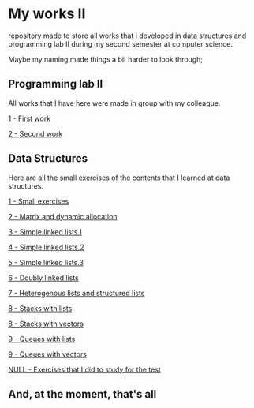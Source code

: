 # My works II

repository made to store all works that i developed in data structures and programming lab II during my second semester at computer science.

Maybe my naming made things a bit harder to look through;

## Programming lab II

All works that I have here were made in group with my colleague.

<p><a href="https://github.com/Mathbvb/Programming_lab_II/tree/main/Programming%20lab%20II/Hausaufgaben%201">1 - First work</a></p>
<p><a href="https://github.com/Mathbvb/Programming_lab_II/tree/main/Programming%20lab%20II/Hausaufgaben%202">2 - Second work</a></p>


## Data Structures

Here are all the small exercises of the contents that I learned at data structures.

<p><a href="https://github.com/Mathbvb/Programming_lab_II/tree/main/Data%20Sctructures/Schularbeit%201">1 - Small exercises</a></p>
<p><a href="https://github.com/Mathbvb/Programming_lab_II/tree/main/Data%20Sctructures/Schularbeit%202">2 - Matrix and dynamic allocation</a></p>
<p><a href="https://github.com/Mathbvb/Programming_lab_II/tree/main/Data%20Sctructures/Schularbeit%203">3 - Simple linked lists.1</a></p>
<p><a href="https://github.com/Mathbvb/Programming_lab_II/tree/main/Data%20Sctructures/Schularbeit%204">4 - Simple linked lists.2</a></p>
<p><a href="https://github.com/Mathbvb/Programming_lab_II/tree/main/Data%20Sctructures/Schularbeit%205">5 - Simple linked lists.3</a></p>
<p><a href="https://github.com/Mathbvb/Programming_lab_II/tree/main/Data%20Sctructures/Schularbeit%206">6 - Doubly linked lists</a></p>
<p><a href="https://github.com/Mathbvb/Programming_lab_II/tree/main/Data%20Sctructures/Schularbeit%207">7 - Heterogenous lists and structured lists</a></p>
<p><a href="https://github.com/Mathbvb/Programming_lab_II/tree/main/Data%20Sctructures/Schularbeit%208%20(Stack%20using%20lists)">8 - Stacks with lists</a></p>
<p><a href="https://github.com/Mathbvb/Programming_lab_II/tree/main/Data%20Sctructures/Schularbeit%208%20(Stack%20using%20vector)">8 - Stacks with vectors</a></p>
<p><a href="https://github.com/Mathbvb/Programming_lab_II/tree/main/Data%20Sctructures/Schularbeit%209%20(queues%20using%20lists)">9 - Queues with lists</a></p>
<p><a href="https://github.com/Mathbvb/Programming_lab_II/tree/main/Data%20Sctructures/Schularbeit%209%20(queues%20using%20vector)">9 - Queues with vectors</a></p>

<p><a href="https://github.com/Mathbvb/Programming_lab_II/tree/main/Data%20Sctructures/Test%201">NULL - Exercises that I did to study for the test</a></p>

## And, at the moment, that's all
